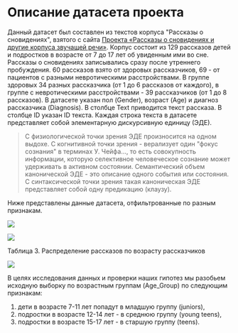 # Описание датасета проекта #

Данный датасет был составлен из текстов корпуса "Рассказы о сновидениях", взятого с сайта [Проекта «Рассказы о сновидениях и другие корпуса звучащей речи»](http://spokencorpora.ru/showcorpus.py?dir=00dreams).
Корпус состоит из 129 рассказов детей и подростков в возрасте от 7 до 17 лет об увиденным ими во сне. Рассказы о сновидениях записывались сразу после утреннего пробуждения. 60 рассказов взято от здоровых рассказчиков, 69 - от пациентов с разными невротическими расстройствами. В группе здоровых 34 разных рассказчика (от 1 до 6 рассказов от каждого), в группе с невротическими расстройствами - 39 рассказчиков (от 1 до 8 рассказов). В датасете указан пол (Gender), возраст (Age) и диагноз рассказчика (Diagnosis). В столбце Text приводится текст рассказа. В столбце ID указан ID текста. Каждая строка текста в датасете представляет собой элементарную дискурсивную единицу (ЭДЕ). 
>С физиологической точки зрения ЭДЕ произносится на одном выдохе.
>С когнитивной точки зрения - верализует один "фокус сознания" в терминах У. Чейфа..., то есть совокупность информации, которую селективное человеческое сознание может удерживать в активном состоянии. Семантический объем канонической ЭДЕ - это описание одного события или состояния. С синтаксической точки зрения такая каноническая ЭДЕ представляет собой одну предикацию (клаузу). 

Ниже представлены данные датасета, отфильтрованные по разным признакам. 


![](https://github.com/ChernayaAnastasia/Screenshots/blob/master/%D1%81%D1%82%D0%BE%D0%BB%D0%B1_%D0%B4%D0%B8%D0%B0%D0%B3%D1%80%D0%B0%D0%BC%D0%BC%D0%B0_%D1%80%D0%B0%D1%81%D0%BF%D1%80%D0%B5%D0%B4%D0%B5%D0%BB%D0%B5%D0%BD%D0%B8%D0%B5_%D1%80%D0%B0%D1%81%D1%81%D1%82%D1%80%D0%BE%D0%B9%D1%81%D1%82%D0%B2.png)


![](https://github.com/ChernayaAnastasia/Screenshots/blob/master/%D1%81%D1%82%D0%BE%D0%BB%D0%B1_%D0%B4%D0%B8%D0%B0%D0%B3%D1%80%D0%B0%D0%BC%D0%BC%D0%B0_%D0%A0%D0%B0%D1%81%D0%BF%D1%80%D0%B5%D0%B4%D0%B5%D0%BB%D0%B5%D0%BD%D0%B8%D0%B5%20%D1%80%D0%B0%D1%81%D1%81%D0%BA%D0%B0%D0%B7%D0%BE%D0%B2%20%D0%BF%D0%BE%20%D0%BF%D0%BE%D0%BB%D1%83.png)

Таблица 3. Распределение рассказов по возрасту рассказчиков

![](https://github.com/ChernayaAnastasia/Screenshots/blob/master/%D1%80%D0%B0%D1%81%D0%BF%D1%80%D0%B5%D0%B4%D0%B5%D0%BB%D0%B5%D0%BD%D0%B8%D0%B5_%D0%BF%D0%BE_%D0%B2%D0%BE%D0%B7%D1%80%D0%B0%D1%81%D1%82%D1%83.png)

В целях исследования данных и проверки наших гипотез мы разобьем исходную выборку по возрастным группам (Age_Group) по следующим признакам: 
1.  дети в возрасте 7-11 лет попадут в младшую группу (juniors), 
2.  подростки в возрасте 12-14 лет - в среднюю группу (young teens), 
3.  подростки в возрасте 15-17 лет - в старшую группу (teens).  
